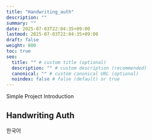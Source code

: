 ```yaml
---
title: "Handwriting_auth"
description: ""
summary: ""
date: 2025-07-03T22:04:35+09:00
lastmod: 2025-07-03T22:04:35+09:00
draft: false
weight: 800
toc: true
seo:
  title: "" # custom title (optional)
  description: "" # custom description (recommended)
  canonical: "" # custom canonical URL (optional)
  noindex: false # false (default) or true
---
```


Simple Project Introduction

## Handwriting Auth

한국어
